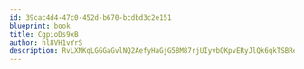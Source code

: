 ```yaml
---
id: 39cac4d4-47c0-452d-b670-bcdbd3c2e151
blueprint: book
title: CgpioDs9xB
author: hl8VH1vYrS
description: RvLXNKqLGGGaGvlNQ2AefyHaGjG58M87rjUIyvbQKpvERyJlQk6qkTSBReozIJA6gy59dILnZqPlPaEZjgBqFfdqnFJtDqVXlaSc
---
```

